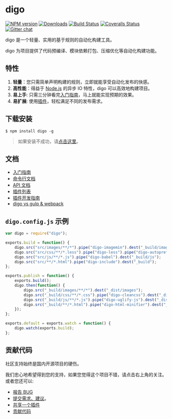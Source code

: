 digo
==============================
[![NPM version][npm-image]][npm-url] [![Downloads][downloads-image]][npm-url] [![Build Status][travis-image]][travis-url] [![Coveralls Status][coveralls-image]][coveralls-url] [![Gitter chat][gitter-image]][gitter-url]

digo 是一个轻量、实用的基于规则的自动化构建工具。

digo 为项目提供了代码预编译、模块依赖打包、压缩优化等自动化构建功能。

特性
-------------------------------
1. **轻量**：您只需简单声明构建的规则，立即就能享受自动化发布的快感。
2. **高性能**：得益于 [Node.js](https://nodejs.org/) 的异步 IO 特性，digo 可以高效地构建项目。
3. **易上手**: 只需三分钟看完[入门指南](https://github.com/digojs/digo/wiki/入门指南)，马上就能实现预期的效果。
4. **易扩展**: 使用[插件](https://github.com/digojs/digo-plugins#digo-插件列表)，轻松满足不同的发布需求。

下载安装
-------------------------------
```
$ npm install digo -g
```
> 如果安装不成功，请[点击这里](https://github.com/digojs/digo/wiki/常见问题#安装失败)。

文档
-------------------------------
- [入门指南](https://github.com/digojs/digo/wiki/入门指南)
- [命令行文档](https://github.com/digojs/digo/wiki/命令行)
- [API 文档](https://github.com/digojs/digo/wiki/API)
- [插件列表](https://github.com/digojs/digo-plugins#digo-插件列表)
- [插件开发指南](https://github.com/digojs/digo/wiki/编写插件)
- [digo vs gulp & webpack](https://github.com/digojs/digo/wiki/产品比较)

`digo.config.js` 示例
-------------------------------
```js
var digo = require("digo");

exports.build = function() {
    digo.src("src/images/**/*").pipe("digo-imagemin").dest("_build/images");
    digo.src("src/css/**/*.less").pipe("digo-less").pipe("digo-autoprefixer").dest("_build/css");
    digo.src("src/js/**/*.js").pipe("digo-babel").dest("_build/js");
    digo.src("src/**/*.html").pipe("digo-include").dest("_build");
};

exports.publish = function() {
    exports.build();
    digo.then(function() {
        digo.src("_build/images/**/*").dest("_dist/images");
        digo.src("_build/css/**/*.css").pipe("digo-cleancss").dest("_dist/css");
        digo.src("_build/js/**/*.js").pipe("digo-uglify-js").dest("_dist/js");
        digo.src("_build/**/*.html").pipe("digo-html-minifier").dest("_dist");
    });
};

exports.default = exports.watch = function() {
    digo.watch(exports.build);
};

```

贡献代码
-------------------------------
社区支持始终是国内开源项目的硬伤。

我们忠心地希望得到您的支持，如果您觉得这个项目不错，请点击右上角的关注。
或者您还可以:
- [报告 BUG](https://github.com/digo/digo/issues/new)
- [提交需求、建议](https://github.com/digo/digo/issues/new)。
- [共享一个插件](https://github.com/digojs/digo/wiki/编写插件)
- [贡献代码](https://github.com/digojs/digo/wiki/贡献代码)

[npm-url]: https://www.npmjs.com/package/digo
[npm-image]: https://img.shields.io/npm/v/digo.svg
[downloads-image]: https://img.shields.io/npm/dm/digo.svg
[downloads-url]: http://badge.fury.io/js/digo
[travis-url]: https://travis-ci.org/digojs/digo
[travis-image]: https://img.shields.io/travis/digojs/digo.svg
[coveralls-url]: https://coveralls.io/github/digojs/digo
[coveralls-image]: https://img.shields.io/coveralls/digojs/digo/master.svg
[gitter-url]: https://gitter.im/digojs/digo
[gitter-image]: https://img.shields.io/badge/gitter-digo%2Fdigo-brightgreen.svg
